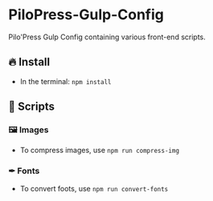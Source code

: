 # PiloPress-Gulp-Config
Pilo'Press Gulp Config containing various front-end scripts.

## 🔥 Install
- In the terminal: `npm install`

## 🔨 Scripts

### 🖼 Images
- To compress images, use `npm run compress-img`

### ✒ Fonts
- To convert foots, use `npm run convert-fonts`
